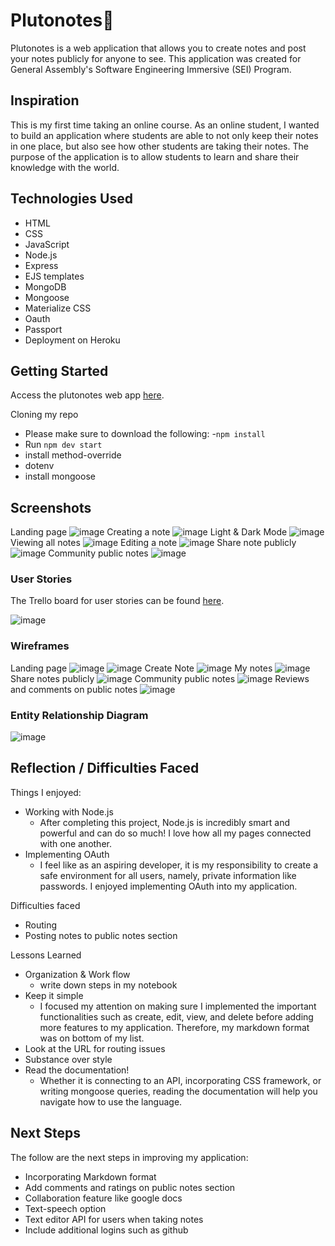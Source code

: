 # Plutonotes📝

Plutonotes is a web application that allows you to create notes and post your notes publicly for anyone to see. This application was created for General Assembly's Software Engineering Immersive (SEI) Program.

## Inspiration 
This is my first time taking an online course. As an online student, I wanted to build an application where students are able to not only keep their notes in one place, but also see how other students are taking their notes. The purpose of the application is to allow students to learn and share their knowledge with the world. 

## Technologies Used
- HTML 
- CSS
- JavaScript
- Node.js
- Express
- EJS templates
- MongoDB
- Mongoose
- Materialize CSS
- Oauth
- Passport
- Deployment on Heroku

## Getting Started
Access the plutonotes web app [here](https://plutonotes.herokuapp.com/home).

Cloning my repo
- Please make sure to download the following:
-`npm install`
- Run `npm dev start`
- install method-override
- dotenv
- install mongoose 

## Screenshots
Landing page
![image](current-MVP/home-page.jpg)
Creating a note
![image](current-MVP/create-note-1.jpg)
Light & Dark Mode
![image](current-MVP/create-note-2.jpg)
Viewing all notes
![image](current-MVP/my-notes-page.jpg)
Editing a note
![image](current-MVP/edit-page.jpg)
Share note publicly
![image](current-MVP/share-publicly.jpg)
Community public notes
![image](current-MVP/publicnotes.jpg)

### User Stories
The Trello board for user stories can be found [here](https://trello.com/b/GDpTZWf2/plutonotes).

![image](current-MVP/trelloboard.png)
    
### Wireframes
Landing page
![image](wireframe-pics/landing_page.jpg) 
![image](wireframe-pics/login.jpg)
Create Note
![image](wireframe-pics/create-notes.jpg)
My notes
![image](wireframe-pics/my-notes.jpg)
Share notes publicly
![image](wireframe-pics/share-note.jpg)
Community public notes
![image](wireframe-pics/public-notes.jpg)
Reviews and comments on public notes
![image](wireframe-pics/public-notes-2.jpg)

### Entity Relationship Diagram
![image](ERD/ERD.png)

## Reflection / Difficulties Faced
Things I enjoyed:
- Working with Node.js 
    - After completing this project, Node.js is incredibly smart and powerful and can do so much! I love how all my pages connected with one another.
- Implementing OAuth
    - I feel like as an aspiring developer, it is my responsibility to create a safe environment for all users, namely, private information like passwords. I enjoyed implementing OAuth into my application. 

Difficulties faced
- Routing
- Posting notes to public notes section

Lessons Learned
- Organization & Work flow
    - write down steps in my notebook 
- Keep it simple
    - I focused my attention on making sure I implemented the important functionalities such as create, edit, view, and delete before adding more features to my application. Therefore, my markdown format was on bottom of my list.
- Look at the URL for routing issues
- Substance over style
- Read the documentation!
    - Whether it is connecting to an API, incorporating CSS framework, or writing mongoose queries, reading the documentation will help you navigate how to use the language. 

## Next Steps 
The follow are the next steps in improving my application:

- Incorporating Markdown format
- Add comments and ratings on public notes section
- Collaboration feature like google docs
- Text-speech option 
- Text editor API for users when taking notes
- Include additional logins such as github